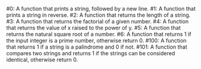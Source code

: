 #0: A function that prints a string, followed by a new line.
#1: A function that prints a string in reverse.
#2: A function that returns the length of a string.
#3: A function that returns the factorial of a given number.
#4: A function that returns the value of x raised to the power of y.
#5: A function that returns the natural square root of a number.
#6: A function that returns 1 if the input integer is a prime number, otherwise return 0.
#100: A function that returns 1 if a string is a palindrome and 0 if not.
#101: A function that compares two strings and returns 1 if the strings can be considered identical, otherwise return 0.
